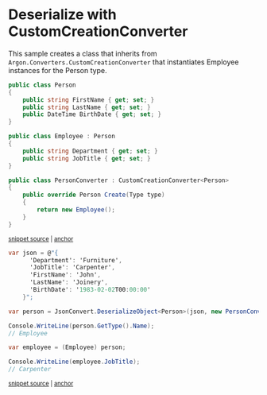 # Deserialize with CustomCreationConverter

This sample creates a class that inherits from `Argon.Converters.CustomCreationConverter`
 that instantiates Employee instances for the Person type.

<!-- snippet: DeserializeCustomCreationConverterTypes -->
<a id='snippet-deserializecustomcreationconvertertypes'></a>
```cs
public class Person
{
    public string FirstName { get; set; }
    public string LastName { get; set; }
    public DateTime BirthDate { get; set; }
}

public class Employee : Person
{
    public string Department { get; set; }
    public string JobTitle { get; set; }
}

public class PersonConverter : CustomCreationConverter<Person>
{
    public override Person Create(Type type)
    {
        return new Employee();
    }
}
```
<sup><a href='/src/Tests/Documentation/Samples/Serializer/DeserializeCustomCreationConverter.cs#L7-L30' title='Snippet source file'>snippet source</a> | <a href='#snippet-deserializecustomcreationconvertertypes' title='Start of snippet'>anchor</a></sup>
<!-- endSnippet -->

<!-- snippet: DeserializeCustomCreationConverterUsage -->
<a id='snippet-deserializecustomcreationconverterusage'></a>
```cs
var json = @"{
      'Department': 'Furniture',
      'JobTitle': 'Carpenter',
      'FirstName': 'John',
      'LastName': 'Joinery',
      'BirthDate': '1983-02-02T00:00:00'
    }";

var person = JsonConvert.DeserializeObject<Person>(json, new PersonConverter());

Console.WriteLine(person.GetType().Name);
// Employee

var employee = (Employee) person;

Console.WriteLine(employee.JobTitle);
// Carpenter
```
<sup><a href='/src/Tests/Documentation/Samples/Serializer/DeserializeCustomCreationConverter.cs#L35-L55' title='Snippet source file'>snippet source</a> | <a href='#snippet-deserializecustomcreationconverterusage' title='Start of snippet'>anchor</a></sup>
<!-- endSnippet -->
